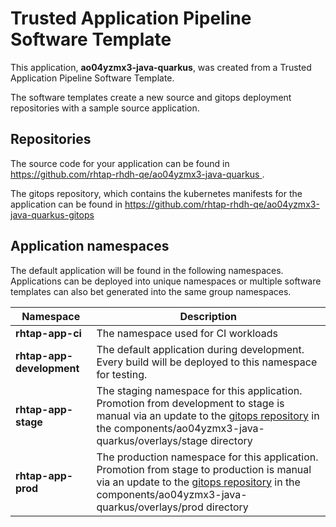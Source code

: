 # Trusted Application Pipeline Software Template

This application, **ao04yzmx3-java-quarkus**, was created from a Trusted Application Pipeline Software Template.

The software templates create a new source and gitops deployment repositories with a sample source application. 

## Repositories

The source code for your application can be found in [https://github.com/rhtap-rhdh-qe/ao04yzmx3-java-quarkus ](https://github.com/rhtap-rhdh-qe/ao04yzmx3-java-quarkus ).
 
The gitops repository, which contains the kubernetes manifests for the application can be found in 
[https://github.com/rhtap-rhdh-qe/ao04yzmx3-java-quarkus-gitops ](https://github.com/rhtap-rhdh-qe/ao04yzmx3-java-quarkus-gitops ) 

## Application namespaces 

The default application will be found in the following namespaces. Applications can be deployed into unique namespaces or multiple software templates can also bet generated into the same group namespaces.  

|  Namespace   |  Description   |  
| -------- | -------- |
| **rhtap-app-ci** | The namespace used for CI workloads |
| **rhtap-app-development** | The default application during development. Every build will be deployed to this namespace for testing. |
| **rhtap-app-stage** | The staging namespace for this application. Promotion from development to stage is manual via an update to the [gitops repository](https://github.com/rhtap-rhdh-qe/ao04yzmx3-java-quarkus-gitops ) in the components/ao04yzmx3-java-quarkus/overlays/stage directory |
| **rhtap-app-prod** | The production namespace for this application. Promotion from stage to production is manual via an update to the [gitops repository](https://github.com/rhtap-rhdh-qe/ao04yzmx3-java-quarkus-gitops ) in the components/ao04yzmx3-java-quarkus/overlays/prod directory |